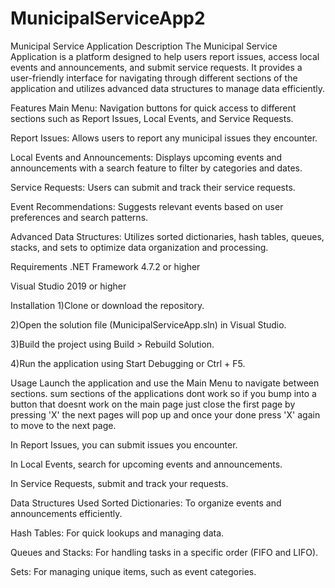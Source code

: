 # MunicipalServiceApp2
Municipal Service Application
Description
The Municipal Service Application is a platform designed to help users report issues, access local events and announcements, and submit service requests. It provides a user-friendly interface for navigating through different sections of the application and utilizes advanced data structures to manage data efficiently.



Features
Main Menu: Navigation buttons for quick access to different sections such as Report Issues, Local Events, and Service Requests.

Report Issues: Allows users to report any municipal issues they encounter.

Local Events and Announcements: Displays upcoming events and announcements with a search feature to filter by categories and dates.

Service Requests: Users can submit and track their service requests.

Event Recommendations: Suggests relevant events based on user preferences and search patterns.

Advanced Data Structures: Utilizes sorted dictionaries, hash tables, queues, stacks, and sets to optimize data organization and processing.

Requirements
.NET Framework 4.7.2 or higher

Visual Studio 2019 or higher



Installation
1)Clone or download the repository.

2)Open the solution file (MunicipalServiceApp.sln) in Visual Studio.

3)Build the project using Build > Rebuild Solution.

4)Run the application using Start Debugging or Ctrl + F5.


Usage
Launch the application and use the Main Menu to navigate between sections.
sum sections of the applications dont work so if you bump into a button that doesnt work on the main page just
close the first page by pressing 'X' the next pages will pop up and once your done press 'X' again to move to the next page.

In Report Issues, you can submit issues you encounter.

In Local Events, search for upcoming events and announcements.

In Service Requests, submit and track your requests.



Data Structures Used
Sorted Dictionaries: To organize events and announcements efficiently.

Hash Tables: For quick lookups and managing data.

Queues and Stacks: For handling tasks in a specific order (FIFO and LIFO).

Sets: For managing unique items, such as event categories.


